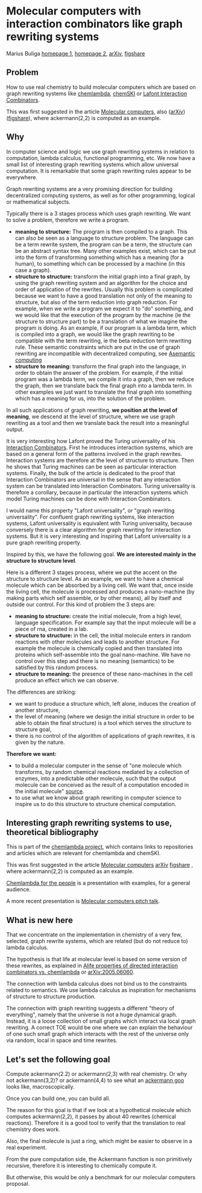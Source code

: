 # Molecular computers with interaction combinators like graph rewriting systems

Marius Buliga [homepage 1](https://mbuliga.github.io/), [homepage 2](http://imar.ro/~mbuliga/index.html),  [arXiv](https://arxiv.org/a/buliga_m_1.html),  [figshare](https://figshare.com/authors/Marius_Buliga/475484)


## Problem

How to use real chemistry to build molecular computers which are based on graph rewriting systems like [chemlambda](https://chemlambda.github.io/index.html), [chemSKI](https://github.com/mbuliga/chemski) or [Lafont Interaction Combinators](./reading/Lafont-Interaction-Combinators.pdf). 

This was first suggested in the article [Molecular computers](http://chorasimilarity.github.io/chemlambda-gui/dynamic/molecular.html), also  ([arXiv](https://arxiv.org/abs/1309.6914)) ([figshare](https://doi.org/10.6084/m9.figshare.7339103.v1)), where ackermann(2,2) is computed as an example. 

## Why 

In computer science and logic we use graph rewriting systems in relation to computation, lambda calculus, functional programming, etc. We now have a small list of interesting graph rewriting systems which allow universal computation. It is remarkable that some graph rewriting rules appear to be everywhere. 

Graph rewriting systems are a very promising direction for building decentralized computing systems, as well as for other programming, logical or mathematical subjects. 

Typically there is a 3 stages process which uses graph rewriting. We want to solve a problem, therefore we write a program.
- **meaning to structure:**  The program is then compiled to a graph.  This can also be seen as a language to structure problem. The language can be a term rewrite system, the program can be a term, the structure can be an abstract syntax tree. Many other examples exist, which can be put into the form of transforming something which has a meaning (for a human), to something which can be processed by a machine (in this case a graph).
-  **structure to structure:** transform the initial graph into a final graph, by using the graph rewriting system and an algorithm for the choice and order of application of the rewrites. Usually this problem is complicated because we want to have a good translation not only of the meaning to structure, but also of the term reduction into graph reduction. For example, when we write a program we expect it to "do" something, and we would like that the execution of the program by the machine (ie the structure to structure part) to be a translation of what we imagine the program is doing. As an example, if our program is a lambda term, which is compiled into a graph, we would like the graph rewriting to be compatible with the term rewriting, ie the beta reduction term rewriting rule. These semantic constraints which are put in the use of graph rewriting are incompatible with decentralized computing, see [Asemantic computing](/reading/asemantic-computing.md)   
-   **structure to meaning:** transform the final graph into the language, in order to obtain the answer of the problem. For example, if the initial program was a lambda term, we compile it into a graph, then we reduce the graph, then we translate back the final graph into a lambda term. In other examples we just want to translate the final graph into something which has a meaning for us, into the solution of the problem.

In all such applications of graph rewriting, **we position at the level of meaning**, we descend at the level of structure, where we use graph rewriting as a tool and then we translate back the result into a meaningful output. 

 It is very interesting how Lafont proved the Turing universality of his [Interaction Combinators](./reading/Lafont-Interaction-Combinators.pdf).  First he introduces interaction systems, which are based on a general form of the patterns involved in the graph rewrites. Interaction systems are therefore at the level of structure to structure.  Then he shows that Turing machines can be seen as particular interaction systems. Finally, the bulk of the article is dedicated to the proof that Interaction Combinators are universal in the sense that any interaction system can be translated into Interaction Combinators.  Turing universality is therefore a corollary, because in particular the interaction systems which model Turing machines can be done with Interaction Combinators.
 
 I would name this property "Lafont universality", or "graph rewriting universality". For confluent graph rewriting systems, like interaction systems, Lafont universality is equivalent with Turing universality, because conversely there is a clear algorithm for graph rewriting for interaction systems. But it is very interesting and inspiring that Lafont universality is a pure graph rewriting property. 

Inspired by this, we have the following goal. **We are interested mainly in the structure to structure level**. 

Here is a different 3 stages process, where we put the accent on the structure to structure level. As an example, we want to have a chemical molecule which can be absorbed by a living cell. We want that, once inside the living cell, the molecule is processed and produces a nano-machine (by making parts which self assemble, or by other means), all by itself and outside our control. For this kind of problem the 3 steps are: 
- **meaning to structure:** create the initial molecule, from a high level, language specification. For example say that the input molecule will be a piece of rna, created in a lab. 
- **structure to structure:** in the cell, the initial molecule enters in random reactions with other molecules and leads to another structure. For example the molecule is chemically copied and then translated into proteins which self-assemble into the goal nano-machine. We have no control over this step and there is no meaning (semantics) to be satisfied by this random process. 
- **structure to meaning:** the presence of these nano-machines in the cell produce an effect which we can observe. 

The differences are striking: 
- we want to produce a structure which, left alone, induces the creation of another structure, 
- the level of meaning (where we design the initial structure in order to be able to obtain the final structure) is a tool which serves the structure to structure goal,
- there is no control of the algorithm of applications of graph rewrites, it is given by the nature.

 

**Therefore we want:** 
- to build a molecular computer in the sense of "one molecule which transforms, by random chemical reactions mediated by a collection of enzymes, into a predictable other molecule, such that the output molecule can be conceived as the result of a computation encoded in the initial molecule" [source](https://zenodo.org/record/16018).
- to use what we know about graph rewriting in computer science to inspire us to do this structure to structure chemical computation. 

## Interesting graph rewriting systems to use, theoretical bibliography

This is part of the [chemlambda project](https://chemlambda.github.io/index.html), which contains links to repositories and articles which are relevant for chemlambda and chemSKI. 


 This was first suggested in the article [Molecular computers](http://chorasimilarity.github.io/chemlambda-gui/dynamic/molecular.html) [arXiv](https://arxiv.org/abs/1309.6914) [figshare](https://doi.org/10.6084/m9.figshare.7339103.v1) , where ackermann(2,2) is computed as an example. 
 
 [Chemlambda for the people](https://chorasimilarity.github.io/chemlambda-gui/dynamic/cfp.html) is a presentation with examples, for a general audience.
 
 A more recent presentation is [Molecular computers pitch talk](https://github.com/mbuliga/writings/blob/main/molecular-computers-pitch-talk.md). 
 


## What is new here

That we concentrate on the implementation in chemistry of a very few, selected, graph rewrite systems, which are related (but do not reduce to) lambda calculus. 

The hypothesis is that life at molecular level is based on some version of these rewrites, as explained in [Alife properties of directed interaction combinators vs. chemlambda](https://mbuliga.github.io/quinegraphs/ic-vs-chem.html#icvschem) or [arXiv:2005.06060](https://arxiv.org/abs/2005.06060). 

The connection with lambda calculus does not bind us to the constraints related to semantics. We use lambda calculus as inspiration for mechanisms of structure to structure production. 


The connection with graph rewriting suggests a different "theory of everything", namely that the universe is not a huge dynamical graph. Instead, it is a loose collection of small graphs which interact via local graph rewriting. A correct TOE would be one where we can explain the behaviour of one such small graph which interacts with the rest of the universe only via random, local in space and time rewrites. 





## Let's set the following goal

Compute ackermann(2.2) or ackermann(2,3) with real chemistry. Or why not ackermann(3,2)? or ackermann(4,4) to see what an [ackermann goo](https://chemlambda.github.io/collection.html#59) looks like, macroscopically.

Once you can build one, you can build all. 

The reason for this goal is that if we look at a hypothetical molecule which computes ackermann(2,2), it passes by about 40 rewrites (chemical reactions). Therefore it is a good tool to verify that the translation to real chemistry does work. 

Also, the final molecule is just a ring, which might be easier to observe in a real experiment. 

From the pure computation side, the Ackermann function is non primitively recursive, therefore it is interesting to chemically compute it. 

But otherwise, this would be only a benchmark for our molecular computers proposal. 





